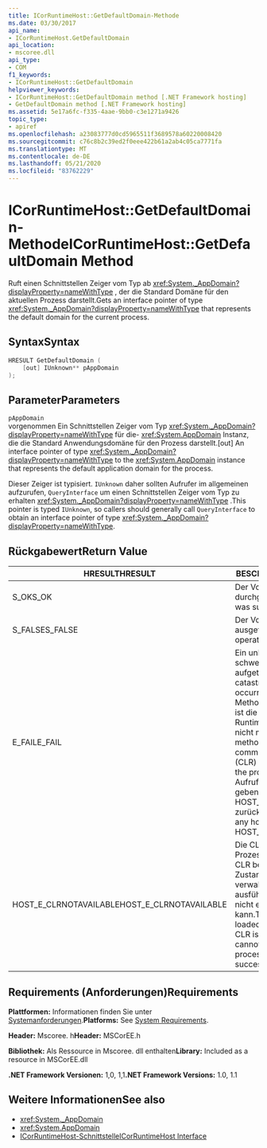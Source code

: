 ```yaml
---
title: ICorRuntimeHost::GetDefaultDomain-Methode
ms.date: 03/30/2017
api_name:
- ICorRuntimeHost.GetDefaultDomain
api_location:
- mscoree.dll
api_type:
- COM
f1_keywords:
- ICorRuntimeHost::GetDefaultDomain
helpviewer_keywords:
- ICorRuntimeHost::GetDefaultDomain method [.NET Framework hosting]
- GetDefaultDomain method [.NET Framework hosting]
ms.assetid: 5e17a6fc-f335-4aae-9bb0-c3e1271a9426
topic_type:
- apiref
ms.openlocfilehash: a23083777d0cd5965511f3689578a60220008420
ms.sourcegitcommit: c76c8b2c39ed2f0eee422b61a2ab4c05ca7771fa
ms.translationtype: MT
ms.contentlocale: de-DE
ms.lasthandoff: 05/21/2020
ms.locfileid: "83762229"
---
```

# <a name="icorruntimehostgetdefaultdomain-method"></a><span data-ttu-id="639e2-102">ICorRuntimeHost::GetDefaultDomain-Methode</span><span class="sxs-lookup"><span data-stu-id="639e2-102">ICorRuntimeHost::GetDefaultDomain Method</span></span>
<span data-ttu-id="639e2-103">Ruft einen Schnittstellen Zeiger vom Typ ab <xref:System._AppDomain?displayProperty=nameWithType> , der die Standard Domäne für den aktuellen Prozess darstellt.</span><span class="sxs-lookup"><span data-stu-id="639e2-103">Gets an interface pointer of type <xref:System._AppDomain?displayProperty=nameWithType> that represents the default domain for the current process.</span></span>  
  
## <a name="syntax"></a><span data-ttu-id="639e2-104">Syntax</span><span class="sxs-lookup"><span data-stu-id="639e2-104">Syntax</span></span>  
  
```cpp  
HRESULT GetDefaultDomain (  
    [out] IUnknown** pAppDomain  
);  
```  
  
## <a name="parameters"></a><span data-ttu-id="639e2-105">Parameter</span><span class="sxs-lookup"><span data-stu-id="639e2-105">Parameters</span></span>  
 `pAppDomain`  
 <span data-ttu-id="639e2-106">vorgenommen Ein Schnittstellen Zeiger vom Typ <xref:System._AppDomain?displayProperty=nameWithType> für die- <xref:System.AppDomain> Instanz, die die Standard Anwendungsdomäne für den Prozess darstellt.</span><span class="sxs-lookup"><span data-stu-id="639e2-106">[out] An interface pointer of type <xref:System._AppDomain?displayProperty=nameWithType> to the <xref:System.AppDomain> instance that represents the default application domain for the process.</span></span>  
  
 <span data-ttu-id="639e2-107">Dieser Zeiger ist typisiert. `IUnknown` daher sollten Aufrufer im allgemeinen aufzurufen, `QueryInterface` um einen Schnittstellen Zeiger vom Typ zu erhalten <xref:System._AppDomain?displayProperty=nameWithType> .</span><span class="sxs-lookup"><span data-stu-id="639e2-107">This pointer is typed `IUnknown`, so callers should generally call `QueryInterface` to obtain an interface pointer of type <xref:System._AppDomain?displayProperty=nameWithType>.</span></span>  
  
## <a name="return-value"></a><span data-ttu-id="639e2-108">Rückgabewert</span><span class="sxs-lookup"><span data-stu-id="639e2-108">Return Value</span></span>  
  
|<span data-ttu-id="639e2-109">HRESULT</span><span class="sxs-lookup"><span data-stu-id="639e2-109">HRESULT</span></span>|<span data-ttu-id="639e2-110">BESCHREIBUNG</span><span class="sxs-lookup"><span data-stu-id="639e2-110">Description</span></span>|  
|-------------|-----------------|  
|<span data-ttu-id="639e2-111">S_OK</span><span class="sxs-lookup"><span data-stu-id="639e2-111">S_OK</span></span>|<span data-ttu-id="639e2-112">Der Vorgang wurde durchgeführt.</span><span class="sxs-lookup"><span data-stu-id="639e2-112">The operation was successful.</span></span>|  
|<span data-ttu-id="639e2-113">S_FALSE</span><span class="sxs-lookup"><span data-stu-id="639e2-113">S_FALSE</span></span>|<span data-ttu-id="639e2-114">Der Vorgang konnte nicht ausgeführt werden.</span><span class="sxs-lookup"><span data-stu-id="639e2-114">The operation failed to complete.</span></span>|  
|<span data-ttu-id="639e2-115">E_FAIL</span><span class="sxs-lookup"><span data-stu-id="639e2-115">E_FAIL</span></span>|<span data-ttu-id="639e2-116">Ein unbekannter, schwerwiegender Fehler ist aufgetreten.</span><span class="sxs-lookup"><span data-stu-id="639e2-116">An unknown, catastrophic failure occurred.</span></span> <span data-ttu-id="639e2-117">Wenn eine Methode E_FAIL zurückgibt, ist die Common Language Runtime (CLR) im Prozess nicht mehr verwendbar.</span><span class="sxs-lookup"><span data-stu-id="639e2-117">If a method returns E_FAIL, the common language runtime (CLR) is no longer usable in the process.</span></span> <span data-ttu-id="639e2-118">Nachfolgende Aufrufe von Hosting-APIs geben HOST_E_CLRNOTAVAILABLE zurück.</span><span class="sxs-lookup"><span data-stu-id="639e2-118">Subsequent calls to any hosting APIs return HOST_E_CLRNOTAVAILABLE.</span></span>|  
|<span data-ttu-id="639e2-119">HOST_E_CLRNOTAVAILABLE</span><span class="sxs-lookup"><span data-stu-id="639e2-119">HOST_E_CLRNOTAVAILABLE</span></span>|<span data-ttu-id="639e2-120">Die CLR wurde nicht in einen Prozess geladen, oder die CLR befindet sich in einem Zustand, in dem Sie verwalteten Code nicht ausführen oder den-Befehl nicht erfolgreich verarbeiten kann.</span><span class="sxs-lookup"><span data-stu-id="639e2-120">The CLR has not been loaded into a process, or the CLR is in a state in which it cannot run managed code or process the call successfully.</span></span>|  
  
## <a name="requirements"></a><span data-ttu-id="639e2-121">Requirements (Anforderungen)</span><span class="sxs-lookup"><span data-stu-id="639e2-121">Requirements</span></span>  
 <span data-ttu-id="639e2-122">**Plattformen:** Informationen finden Sie unter [Systemanforderungen](../../get-started/system-requirements.md).</span><span class="sxs-lookup"><span data-stu-id="639e2-122">**Platforms:** See [System Requirements](../../get-started/system-requirements.md).</span></span>  
  
 <span data-ttu-id="639e2-123">**Header:** Mscoree. h</span><span class="sxs-lookup"><span data-stu-id="639e2-123">**Header:** MSCorEE.h</span></span>  
  
 <span data-ttu-id="639e2-124">**Bibliothek:** Als Ressource in Mscoree. dll enthalten</span><span class="sxs-lookup"><span data-stu-id="639e2-124">**Library:** Included as a resource in MSCorEE.dll</span></span>  
  
 <span data-ttu-id="639e2-125">**.NET Framework Versionen:** 1,0, 1,1</span><span class="sxs-lookup"><span data-stu-id="639e2-125">**.NET Framework Versions:** 1.0, 1.1</span></span>  
  
## <a name="see-also"></a><span data-ttu-id="639e2-126">Weitere Informationen</span><span class="sxs-lookup"><span data-stu-id="639e2-126">See also</span></span>

- <xref:System._AppDomain>
- <xref:System.AppDomain>
- [<span data-ttu-id="639e2-127">ICorRuntimeHost-Schnittstelle</span><span class="sxs-lookup"><span data-stu-id="639e2-127">ICorRuntimeHost Interface</span></span>](icorruntimehost-interface.md)
